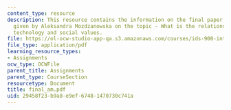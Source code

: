 ```yaml
---
content_type: resource
description: This resource contains the information on the final paper of the course
  given by Aleksandra Mozdzanowska on the topic - What is the relationship between
  technology and social values.
file: https://ol-ocw-studio-app-qa.s3.amazonaws.com/courses/ids-900-integrating-doctoral-seminar-on-emerging-technologies-fall-2005/29458f23b9a8e9ef67481470730c741a_final_am.pdf
file_type: application/pdf
learning_resource_types:
- Assignments
ocw_type: OCWFile
parent_title: Assignments
parent_type: CourseSection
resourcetype: Document
title: final_am.pdf
uid: 29458f23-b9a8-e9ef-6748-1470730c741a
---
```

